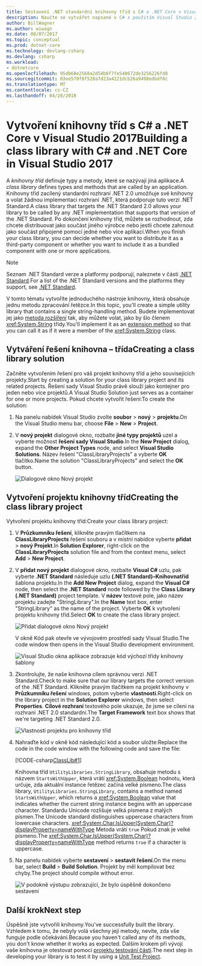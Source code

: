 ```yaml
---
title: Sestavení .NET standardní knihovny tříd s C# a .NET Core v Visual Studio 2017
description: Naučte se vytvářet napsané v C# s použitím Visual Studio 2017 .NET standardní knihovny tříd.
author: BillWagner
ms.author: wiwagn
ms.date: 08/07/2017
ms.topic: conceptual
ms.prod: dotnet-core
ms.technology: devlang-csharp
ms.devlang: csharp
ms.workload:
- dotnetcore
ms.openlocfilehash: 95db68e2568a2d54b6f7fe540672de3256226fd8
ms.sourcegitcommit: 03ee570f6f528a7d23a4221dcb26a9498edbdf8c
ms.translationtype: MT
ms.contentlocale: cs-CZ
ms.lasthandoff: 04/28/2018
---
```

# <a name="building-a-class-library-with-c-and-net-core-in-visual-studio-2017"></a><span data-ttu-id="c9a0f-103">Vytvoření knihovny tříd s C# a .NET Core v Visual Studio 2017</span><span class="sxs-lookup"><span data-stu-id="c9a0f-103">Building a class library with C# and .NET Core in Visual Studio 2017</span></span>

<span data-ttu-id="c9a0f-104">A *knihovny tříd* definuje typy a metody, které se nazývají jiná aplikace.</span><span class="sxs-lookup"><span data-stu-id="c9a0f-104">A *class library* defines types and methods that are called by an application.</span></span> <span data-ttu-id="c9a0f-105">Knihovny tříd zacílený standardní rozhraní .NET 2.0 umožňuje své knihovny a volat žádnou implementaci rozhraní .NET, která podporuje tuto verzi .NET Standard.</span><span class="sxs-lookup"><span data-stu-id="c9a0f-105">A class library that targets the .NET Standard 2.0 allows your library to be called by any .NET implementation that supports that version of the .NET Standard.</span></span> <span data-ttu-id="c9a0f-106">Po dokončení knihovny tříd, můžete se rozhodnout, zda chcete distribuovat jako součást jiného výrobce nebo jestli chcete zahrnout jako součást připojené pomocí jedné nebo více aplikací.</span><span class="sxs-lookup"><span data-stu-id="c9a0f-106">When you finish your class library, you can decide whether you want to distribute it as a third-party component or whether you want to include it as a bundled component with one or more applications.</span></span>

> [!NOTE]
> <span data-ttu-id="c9a0f-107">Seznam .NET Standard verze a platformy podporují, naleznete v části [.NET Standard](../../standard/net-standard.md).</span><span class="sxs-lookup"><span data-stu-id="c9a0f-107">For a list of the .NET Standard versions and the platforms they support, see [.NET Standard](../../standard/net-standard.md).</span></span>

<span data-ttu-id="c9a0f-108">V tomto tématu vytvoříte jednoduchého nástroje knihovny, která obsahuje jednu metodu zpracování řetězce.</span><span class="sxs-lookup"><span data-stu-id="c9a0f-108">In this topic, you'll create a simple utility library that contains a single string-handling method.</span></span> <span data-ttu-id="c9a0f-109">Budete implementovat jej jako [metoda rozšíření](../../csharp/programming-guide/classes-and-structs/extension-methods.md) tak, aby můžete volat, jako by šlo členem <xref:System.String> třídy.</span><span class="sxs-lookup"><span data-stu-id="c9a0f-109">You'll implement it as an [extension method](../../csharp/programming-guide/classes-and-structs/extension-methods.md) so that you can call it as if it were a member of the <xref:System.String> class.</span></span>

## <a name="creating-a-class-library-solution"></a><span data-ttu-id="c9a0f-110">Vytváření řešení knihovna – třída</span><span class="sxs-lookup"><span data-stu-id="c9a0f-110">Creating a class library solution</span></span>

<span data-ttu-id="c9a0f-111">Začněte vytvořením řešení pro váš projekt knihovny tříd a jeho souvisejících projekty.</span><span class="sxs-lookup"><span data-stu-id="c9a0f-111">Start by creating a solution for your class library project and its related projects.</span></span> <span data-ttu-id="c9a0f-112">Řešení sady Visual Studio právě slouží jako kontejner pro jeden nebo více projektů.</span><span class="sxs-lookup"><span data-stu-id="c9a0f-112">A Visual Studio Solution just serves as a container for one or more projects.</span></span> <span data-ttu-id="c9a0f-113">Pokud chcete vytvořit řešení:</span><span class="sxs-lookup"><span data-stu-id="c9a0f-113">To create the solution:</span></span>

1. <span data-ttu-id="c9a0f-114">Na panelu nabídek Visual Studio zvolte **soubor** > **nový** > **projektu**.</span><span class="sxs-lookup"><span data-stu-id="c9a0f-114">On the Visual Studio menu bar, choose **File** > **New** > **Project**.</span></span>

1. <span data-ttu-id="c9a0f-115">V **nový projekt** dialogové okno, rozbalte **jiné typy projektů** uzel a vyberte možnost **řešení sady Visual Studio**.</span><span class="sxs-lookup"><span data-stu-id="c9a0f-115">In the **New Project** dialog, expand the **Other Project Types** node, and select **Visual Studio Solutions**.</span></span> <span data-ttu-id="c9a0f-116">Název řešení "ClassLibraryProjects" a vyberte **OK** tlačítko.</span><span class="sxs-lookup"><span data-stu-id="c9a0f-116">Name the solution "ClassLibraryProjects" and select the **OK** button.</span></span>

   ![Dialogové okno Nový projekt](./media/library-with-visual-studio/newproject.png)

## <a name="creating-the-class-library-project"></a><span data-ttu-id="c9a0f-118">Vytvoření projektu knihovny tříd</span><span class="sxs-lookup"><span data-stu-id="c9a0f-118">Creating the class library project</span></span>

<span data-ttu-id="c9a0f-119">Vytvoření projektu knihovny tříd:</span><span class="sxs-lookup"><span data-stu-id="c9a0f-119">Create your class library project:</span></span>

1. <span data-ttu-id="c9a0f-120">V **Průzkumníku řešení**, klikněte pravým tlačítkem na **ClassLibraryProjects** řešení souboru a v místní nabídce vyberte **přidat** > **nový Projekt**.</span><span class="sxs-lookup"><span data-stu-id="c9a0f-120">In **Solution Explorer**, right-click on the **ClassLibraryProjects** solution file and from the context menu, select **Add** > **New Project**.</span></span>

1. <span data-ttu-id="c9a0f-121">V **přidat nový projekt** dialogové okno, rozbalte **Visual C#** uzlu, pak vyberte **.NET Standard** následuje uzlu **(.NET Standard)–Knihovnatříd** šablona projektu.</span><span class="sxs-lookup"><span data-stu-id="c9a0f-121">In the **Add New Project** dialog, expand the **Visual C#** node, then select the **.NET Standard** node followed by the **Class Library (.NET Standard)** project template.</span></span> <span data-ttu-id="c9a0f-122">V **název** textové pole, jako název projektu zadejte "StringLibrary".</span><span class="sxs-lookup"><span data-stu-id="c9a0f-122">In the **Name** text box, enter "StringLibrary" as the name of the project.</span></span> <span data-ttu-id="c9a0f-123">Vyberte **OK** k vytvoření projektu knihovny tříd.</span><span class="sxs-lookup"><span data-stu-id="c9a0f-123">Select **OK** to create the class library project.</span></span>

   ![Přidat dialogové okno Nový projekt](./media/library-with-visual-studio/libproject.png)

   <span data-ttu-id="c9a0f-125">V okně Kód pak otevře ve vývojovém prostředí sady Visual Studio.</span><span class="sxs-lookup"><span data-stu-id="c9a0f-125">The code window then opens in the Visual Studio development environment.</span></span>

   ![Visual Studio okna aplikace zobrazuje kód výchozí třídy knihovny šablony](./media/library-with-visual-studio/stringlibrary.png)

1. <span data-ttu-id="c9a0f-127">Zkontrolujte, že naše knihovna cílem správnou verzi .NET Standard.</span><span class="sxs-lookup"><span data-stu-id="c9a0f-127">Check to make sure that our library targets the correct version of the .NET Standard.</span></span> <span data-ttu-id="c9a0f-128">Klikněte pravým tlačítkem na projekt knihovny v **Průzkumníku řešení** windows, potom vyberte **vlastnosti**.</span><span class="sxs-lookup"><span data-stu-id="c9a0f-128">Right-click on the library project in the **Solution Explorer** windows, then select **Properties**.</span></span> <span data-ttu-id="c9a0f-129">**Cílové rozhraní** textového pole ukazuje, že jsme se cílení na rozhraní .NET 2.0 standardní.</span><span class="sxs-lookup"><span data-stu-id="c9a0f-129">The **Target Framework** text box shows that we're targeting .NET Standard 2.0.</span></span>

   ![Vlastnosti projektu pro knihovny tříd](./media/library-with-visual-studio/properties.png)

1. <span data-ttu-id="c9a0f-131">Nahraďte kód v okně kód následující kód a soubor uložte:</span><span class="sxs-lookup"><span data-stu-id="c9a0f-131">Replace the code in the code window with the following code and save the file:</span></span>

   [!CODE-csharp[ClassLib#1](../../../samples/snippets/csharp/getting_started/with_visual_studio_2017/classlib.cs)]

   <span data-ttu-id="c9a0f-132">Knihovna tříd `UtilityLibraries.StringLibrary`, obsahuje metodu s názvem `StartsWithUpper`, která vrátí <xref:System.Boolean> hodnotu, která určuje, zda aktuální instance řetězec začíná velké písmeno.</span><span class="sxs-lookup"><span data-stu-id="c9a0f-132">The class library, `UtilityLibraries.StringLibrary`, contains a method named `StartsWithUpper`, which returns a <xref:System.Boolean> value that indicates whether the current string instance begins with an uppercase character.</span></span> <span data-ttu-id="c9a0f-133">Standardu Unicode rozlišuje velká písmena z malých písmen.</span><span class="sxs-lookup"><span data-stu-id="c9a0f-133">The Unicode standard distinguishes uppercase characters from lowercase characters.</span></span> <span data-ttu-id="c9a0f-134"><xref:System.Char.IsUpper(System.Char)?displayProperty=nameWithType> Metoda vrátí `true` Pokud znak je velké písmeno.</span><span class="sxs-lookup"><span data-stu-id="c9a0f-134">The <xref:System.Char.IsUpper(System.Char)?displayProperty=nameWithType> method returns `true` if a character is uppercase.</span></span>

1. <span data-ttu-id="c9a0f-135">Na panelu nabídek vyberte **sestavení** > **sestavit řešení**.</span><span class="sxs-lookup"><span data-stu-id="c9a0f-135">On the menu bar, select **Build** > **Build Solution**.</span></span> <span data-ttu-id="c9a0f-136">Projekt by měl kompilovat bez chyby.</span><span class="sxs-lookup"><span data-stu-id="c9a0f-136">The project should compile without error.</span></span>

   ![V podokně výstupu zobrazující, že bylo úspěšně dokončeno sestavení](./media/library-with-visual-studio/buildsucceeds.png)

## <a name="next-step"></a><span data-ttu-id="c9a0f-138">Další krok</span><span class="sxs-lookup"><span data-stu-id="c9a0f-138">Next step</span></span>

<span data-ttu-id="c9a0f-139">Úspěšně jste vytvořili knihovny.</span><span class="sxs-lookup"><span data-stu-id="c9a0f-139">You've successfully built the library.</span></span> <span data-ttu-id="c9a0f-140">Vzhledem k tomu, že nebyly volá všechny její metody, nevíte, zda vše funguje podle očekávání.</span><span class="sxs-lookup"><span data-stu-id="c9a0f-140">Because you haven't called any of its methods, you don't know whether it works as expected.</span></span> <span data-ttu-id="c9a0f-141">Dalším krokem při vývoji vaše knihovna je otestovat pomocí [projektu testování částí](testing-library-with-visual-studio.md).</span><span class="sxs-lookup"><span data-stu-id="c9a0f-141">The next step in developing your library is to test it by using a [Unit Test Project](testing-library-with-visual-studio.md).</span></span>